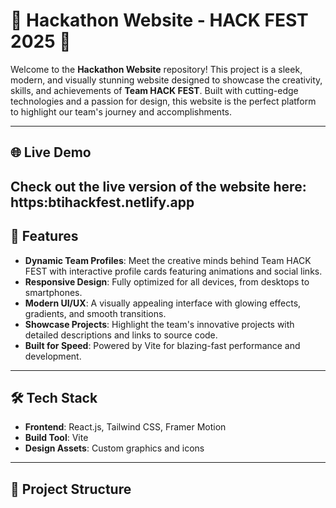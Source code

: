 # 🚀 Hackathon Website - HACK FEST 2025 🌟

Welcome to the **Hackathon Website** repository! This project is a sleek, modern, and visually stunning website designed to showcase the creativity, skills, and achievements of **Team HACK FEST**. Built with cutting-edge technologies and a passion for design, this website is the perfect platform to highlight our team's journey and accomplishments.

---

## 🌐 Live Demo

Check out the live version of the website here: https:btihackfest.netlify.app
---

## 📖 Features

- **Dynamic Team Profiles**: Meet the creative minds behind Team HACK FEST with interactive profile cards featuring animations and social links.
- **Responsive Design**: Fully optimized for all devices, from desktops to smartphones.
- **Modern UI/UX**: A visually appealing interface with glowing effects, gradients, and smooth transitions.
- **Showcase Projects**: Highlight the team's innovative projects with detailed descriptions and links to source code.
- **Built for Speed**: Powered by Vite for blazing-fast performance and development.

---

## 🛠️ Tech Stack

- **Frontend**: React.js, Tailwind CSS, Framer Motion
- **Build Tool**: Vite
- **Design Assets**: Custom graphics and icons

---

## 📂 Project Structure
